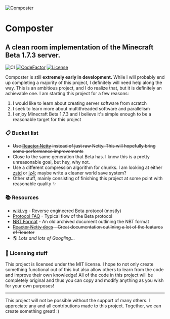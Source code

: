 ![Composter](https://i.imgur.com/uZATZq4.png)
# Composter
## A clean room implementation of the Minecraft Beta 1.7.3 server.
![CI](https://github.com/nkomarn/composter/workflows/Java%20CI/badge.svg) [![CodeFactor](https://www.codefactor.io/repository/github/nkomarn/composter/badge)](https://www.codefactor.io/repository/github/nkomarn/composter) [![License](https://img.shields.io/badge/license-MIT-brightgreen.svg)](https://github.com/nkomarn/Harbor/blob/master/LICENSE)

Composter is still **extremely early in development.** While I will probably end up completing a majority of this project, I definitely will need help along the way. This is an ambitious project, and I do realize that, but it is definitely an achievable one. I am starting this project for a few reasons:
1. I would like to learn about creating server software from scratch
2. I seek to learn more about multithreaded software and parallelism
3. I enjoy Minecraft Beta 1.7.3 and I believe it's simple enough to be a reasonable target for this project

### 📋 Bucket list
* ~~Use [Reactor Netty](https://github.com/reactor/reactor-netty) instead of just raw Netty. This will hopefully bring some performance improvements~~
* Close to the same generation that Beta has. I know this is a pretty unreasonable goal, but hey, why not.
* Use a different compression algorithm for chunks. I am looking at either [zstd](https://facebook.github.io/zstd/) or [lz4](https://github.com/lz4/lz4); maybe write a cleaner world save system?
* Other stuff, mainly consisting of finishing this project at some point with reasonable quality ✨

### 📚 Resources 
* [wiki.vg](https://wiki.vg/index.php?title=Protocol&oldid=510) - Reverse engineered Beta protocol (mostly)
* [Protocol FAQ](https://wiki.vg/index.php?title=Protocol_FAQ&oldid=72) - Typical flow of the Beta protocol
* [NBT Format](https://web.archive.org/web/20110204151459/http://www.minecraft.net/docs/NBT.txt) - An old archived document outlining the NBT format
* ~~[Reactor Netty docs](https://projectreactor.io/docs/netty/release/reference/index.html#tcp-server) - Great documentation outlining a lot of the features of Reactor~~
* 🌎 *Lots and lots of Googling...*

### 📰 Licensing stuff
This project is licensed under the MIT license. I hope to not only create something functional out of this but also allow others to learn from the code and improve their own knowledge! All of the code in this project will be completely original and thus you can copy and modify anything as you wish for your own purposes!

---

This project will not be possible without the support of many others. I appreciate any and all contributions made to this project. Together, we can create something great! :)

